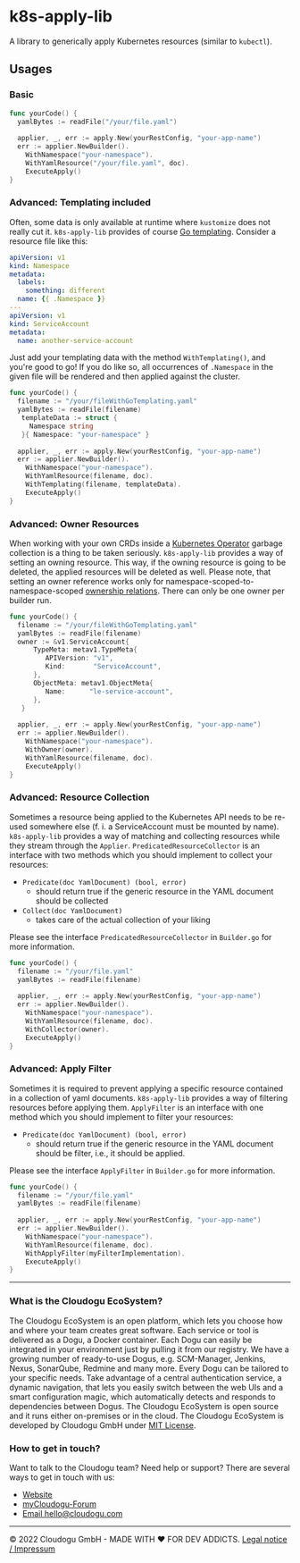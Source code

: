 # k8s-apply-lib

A library to generically apply Kubernetes resources (similar to `kubectl`).

## Usages

### Basic

```go
func yourCode() {
  yamlBytes := readFile("/your/file.yaml")
  
  applier, _, err := apply.New(yourRestConfig, "your-app-name")
  err := applier.NewBuilder().
    WithNamespace("your-namespace").
    WithYamlResource("/your/file.yaml", doc).
    ExecuteApply()
}
```

### Advanced: Templating included

Often, some data is only available at runtime where `kustomize` does not really cut it. `k8s-apply-lib` provides of course [Go templating](https://golangdocs.com/templates-in-golang). Consider a resource file like this:
```yaml
apiVersion: v1
kind: Namespace
metadata:
  labels:
    something: different
  name: {{ .Namespace }}
---
apiVersion: v1
kind: ServiceAccount
metadata:
  name: another-service-account
```

Just add your templating data with the method `WithTemplating()`, and you're good to go! If you do like so, all occurrences of `.Namespace` in the given file will be rendered and then applied against the cluster.

```go
func yourCode() {
  filename := "/your/fileWithGoTemplating.yaml"
  yamlBytes := readFile(filename)
   templateData := struct {
     Namespace string
   }{ Namespace: "your-namespace" }
   
  applier, _, err := apply.New(yourRestConfig, "your-app-name")
  err := applier.NewBuilder().
    WithNamespace("your-namespace").
    WithYamlResource(filename, doc).
    WithTemplating(filename, templateData).
    ExecuteApply()
}
```

### Advanced: Owner Resources

When working with your own CRDs inside a [Kubernetes Operator](https://kubernetes.io/docs/concepts/extend-kubernetes/operator/) garbage collection is a thing to be taken seriously. `k8s-apply-lib` provides a way of setting an owning resource. This way, if the owning resource is going to be deleted, the applied resources will be deleted as well. Please note, that setting an owner reference works only for namespace-scoped-to-namespace-scoped [ownership relations](https://kubernetes.io/docs/concepts/overview/working-with-objects/owners-dependents/). There can only be one owner per builder run.

```go
func yourCode() {
  filename := "/your/fileWithGoTemplating.yaml"
  yamlBytes := readFile(filename)
  owner := &v1.ServiceAccount{
      TypeMeta: metav1.TypeMeta{
         APIVersion: "v1",
         Kind:       "ServiceAccount",
      },
      ObjectMeta: metav1.ObjectMeta{
         Name:      "le-service-account",
      },
   }
   
  applier, _, err := apply.New(yourRestConfig, "your-app-name")
  err := applier.NewBuilder().
    WithNamespace("your-namespace").
    WithOwner(owner).
    WithYamlResource(filename, doc).
    ExecuteApply()
}
```
### Advanced: Resource Collection

Sometimes a resource being applied to the Kubernetes API needs to be re-used somewhere else (f. i. a ServiceAccount must be mounted by name). `k8s-apply-lib` provides a way of matching and collecting resources while they stream through the `Applier`. `PredicatedResourceCollector` is an interface with two methods which you should implement to collect your resources:
- `Predicate(doc YamlDocument) (bool, error)`
  - should return true if the generic resource in the YAML document should be collected 
- `Collect(doc YamlDocument)`
  - takes care of the actual collection of your liking

Please see the interface `PredicatedResourceCollector` in `Builder.go` for more information.

```go
func yourCode() {
  filename := "/your/file.yaml"
  yamlBytes := readFile(filename)
   
  applier, _, err := apply.New(yourRestConfig, "your-app-name")
  err := applier.NewBuilder().
    WithNamespace("your-namespace").
    WithYamlResource(filename, doc).
    WithCollector(owner).
    ExecuteApply()
}
```

### Advanced: Apply Filter

Sometimes it is required to prevent applying a specific resource contained in a collection of yaml documents. 
`k8s-apply-lib` provides a way of filtering resources before applying them. 
`ApplyFilter` is an interface with one method which you should implement to filter your resources:
- `Predicate(doc YamlDocument) (bool, error)`
  - should return true if the generic resource in the YAML document should be filter, i.e., it should be applied.

Please see the interface `ApplyFilter` in `Builder.go` for more information.

```go
func yourCode() {
  filename := "/your/file.yaml"
  yamlBytes := readFile(filename)
   
  applier, _, err := apply.New(yourRestConfig, "your-app-name")
  err := applier.NewBuilder().
    WithNamespace("your-namespace").
    WithYamlResource(filename, doc).
	WithApplyFilter(myFilterImplementation).
    ExecuteApply()
}
```
---

### What is the Cloudogu EcoSystem?

The Cloudogu EcoSystem is an open platform, which lets you choose how and where your team creates great software. Each
service or tool is delivered as a Dogu, a Docker container. Each Dogu can easily be integrated in your environment just
by pulling it from our registry. We have a growing number of ready-to-use Dogus, e.g. SCM-Manager, Jenkins, Nexus,
SonarQube, Redmine and many more. Every Dogu can be tailored to your specific needs. Take advantage of a central
authentication service, a dynamic navigation, that lets you easily switch between the web UIs and a smart configuration
magic, which automatically detects and responds to dependencies between Dogus. The Cloudogu EcoSystem is open source and
it runs either on-premises or in the cloud. The Cloudogu EcoSystem is developed by Cloudogu GmbH
under [MIT License](https://cloudogu.com/license.html).

### How to get in touch?

Want to talk to the Cloudogu team? Need help or support? There are several ways to get in touch with us:

* [Website](https://cloudogu.com)
* [myCloudogu-Forum](https://forum.cloudogu.com/topic/34?ctx=1)
* [Email hello@cloudogu.com](mailto:hello@cloudogu.com)

---
&copy; 2022 Cloudogu GmbH - MADE WITH :heart:&nbsp;FOR DEV
ADDICTS. [Legal notice / Impressum](https://cloudogu.com/imprint.html)
